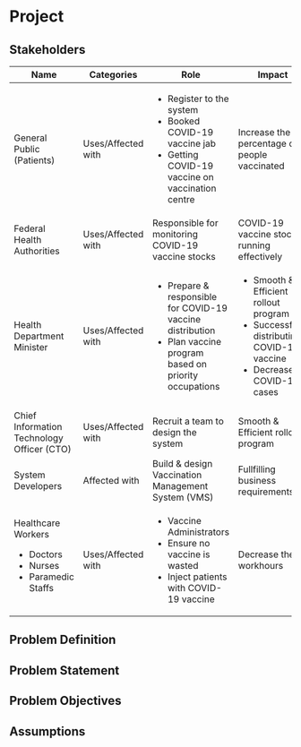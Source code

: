 # Project

## Stakeholders

| Name | Categories | Role | Impact |
| ---- | ---------- | ---- | ------ |
| General Public (Patients) | Uses/Affected with | <ul><li>Register to the system</li><li>Booked COVID-19 vaccine jab</li><li>Getting COVID-19 vaccine on vaccination centre</li></ul> | Increase the percentage of people vaccinated  |
| Federal Health Authorities | Uses/Affected with | Responsible for monitoring COVID-19 vaccine stocks | COVID-19 vaccine stock running effectively |
| Health Department Minister | Uses/Affected with | <ul><li>Prepare & responsible for COVID-19 vaccine distribution</li><li>Plan vaccine program based on priority occupations</li></ul>  | <ul><li>Smooth & Efficient rollout program</li><li>Successfully distributing COVID-19 vaccine</li><li>Decrease COVID-19 cases</li></ul> |
| Chief Information Technology Officer (CTO) | Uses/Affected with | Recruit a team to design the system | Smooth & Efficient rollout program |
| System Developers | Affected with | Build & design Vaccination Management System (VMS) | Fullfilling business requirements |
| Healthcare Workers <ul><li>Doctors</li><li>Nurses</li><li>Paramedic Staffs</li></ul> | Uses/Affected with | <ul><li>Vaccine Administrators</li><li>Ensure no vaccine is wasted</li><li>Inject patients with COVID-19 vaccine</li></ul> | Decrease the workhours |

## Problem Definition

## Problem Statement

## Problem Objectives

## Assumptions



